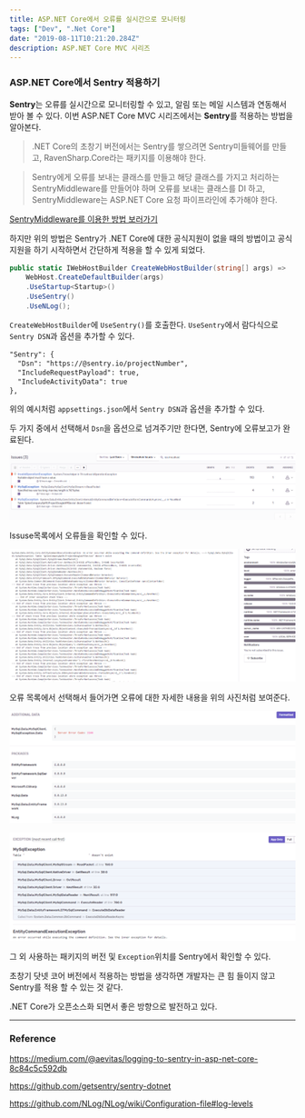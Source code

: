 ```yaml
---
title: ASP.NET Core에서 오류를 실시간으로 모니터링
tags: ["Dev", ".Net Core"]
date: "2019-08-11T10:21:20.284Z"
description: ASP.NET Core MVC 시리즈
---
```


### ASP.NET Core에서 Sentry 적용하기

**Sentry**는 오류를 실시간으로 모니터링할 수 있고, 알림 또는 메일 시스템과 연동해서 받아 볼 수 있다. 이번 ASP.NET Core MVC 시리즈에서는 **Sentry**를 적용하는 방법을 알아본다.

>.NET Core의 초창기 버전에서는 Sentry를 쌓으려면 Sentry미들웨어를 만들고, RavenSharp.Core라는 패키지를 이용해야 한다.

>Sentry에게 오류를 보내는 클래스를 만들고 해당 클래스를 가지고 처리하는 SentryMiddleware를 만들어야 하며 오류를 보내는 클래스를 DI 하고, SentryMiddleware는 ASP.NET Core 요청 파이프라인에 추가해야 한다.

[SentryMiddleware를 이용한 방법 보러가기](https://medium.com/@aevitas/logging-to-sentry-in-asp-net-core-8c84c5c592db)

하지만 위의 방법은 Sentry가 .NET Core에 대한 공식지원이 없을 때의 방법이고 공식지원을 하기 시작하면서 간단하게 적용을 할 수 있게 되었다.

```csharp
public static IWebHostBuilder CreateWebHostBuilder(string[] args) =>
    WebHost.CreateDefaultBuilder(args)
    .UseStartup<Startup>()
    .UseSentry()
    .UseNLog();
```
`CreateWebHostBuilder`에 `UseSentry()`를 호출한다. `UseSentry`에서 람다식으로 `Sentry DSN`과 옵션을 추가할 수 있다.

```
"Sentry": {
  "Dsn": "https://@sentry.io/projectNumber",
  "IncludeRequestPayload": true,
  "IncludeActivityData": true
},
```
위의 예시처럼 `appsettings.json`에서 `Sentry DSN`과 옵션을 추가할 수 있다.

두 가지 중에서 선택해서 `Dsn`을 옵션으로 넘겨주기만 한다면, Sentry에 오류보고가 완료된다.

![sentry1](./sentry1.png)

Issuse목록에서 오류들을 확인할 수 있다.

![sentry2](./sentry2.png)

오류 목록에서 선택해서 들어가면 오류에 대한 자세한 내용을 위의 사진처럼 보여준다.

![sentry3](./sentry3.png)

![sentry4](./sentry4.png)

그 외 사용하는 패키지의 버전 및 `Exception`위치를 Sentry에서 확인할 수 있다.

초창기 닷넷 코어 버전에서 적용하는 방법을 생각하면 개발자는 큰 힘 들이지 않고 Sentry를 적용 할 수 있는 것 같다.

.NET Core가 오픈소스화 되면서 좋은 방향으로 발전하고 있다.

---
### Reference

https://medium.com/@aevitas/logging-to-sentry-in-asp-net-core-8c84c5c592db

https://github.com/getsentry/sentry-dotnet

https://github.com/NLog/NLog/wiki/Configuration-file#log-levels